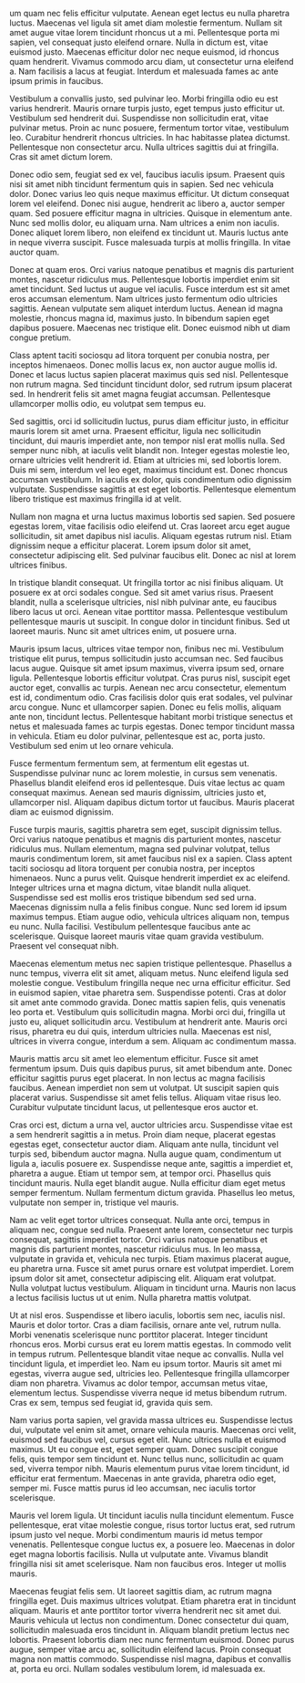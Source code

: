 um quam nec felis efficitur vulputate. Aenean eget lectus eu nulla pharetra luctus. Maecenas vel ligula sit amet diam molestie fermentum. Nullam sit amet augue vitae lorem tincidunt rhoncus ut a mi. Pellentesque porta mi sapien, vel consequat justo eleifend ornare. Nulla in dictum est, vitae euismod justo. Maecenas efficitur dolor nec neque euismod, id rhoncus quam hendrerit. Vivamus commodo arcu diam, ut consectetur urna eleifend a. Nam facilisis a lacus at feugiat. Interdum et malesuada fames ac ante ipsum primis in faucibus.

Vestibulum a convallis justo, sed pulvinar leo. Morbi fringilla odio eu est varius hendrerit. Mauris ornare turpis justo, eget tempus justo efficitur ut. Vestibulum sed hendrerit dui. Suspendisse non sollicitudin erat, vitae pulvinar metus. Proin ac nunc posuere, fermentum tortor vitae, vestibulum leo. Curabitur hendrerit rhoncus ultricies. In hac habitasse platea dictumst. Pellentesque non consectetur arcu. Nulla ultrices sagittis dui at fringilla. Cras sit amet dictum lorem.

Donec odio sem, feugiat sed ex vel, faucibus iaculis ipsum. Praesent quis nisi sit amet nibh tincidunt fermentum quis in sapien. Sed nec vehicula dolor. Donec varius leo quis neque maximus efficitur. Ut dictum consequat lorem vel eleifend. Donec nisi augue, hendrerit ac libero a, auctor semper quam. Sed posuere efficitur magna in ultricies. Quisque in elementum ante. Nunc sed mollis dolor, eu aliquam urna. Nam ultrices a enim non iaculis. Donec aliquet lorem libero, non eleifend ex tincidunt ut. Mauris luctus ante in neque viverra suscipit. Fusce malesuada turpis at mollis fringilla. In vitae auctor quam.

Donec at quam eros. Orci varius natoque penatibus et magnis dis parturient montes, nascetur ridiculus mus. Pellentesque lobortis imperdiet enim sit amet tincidunt. Sed luctus ut augue vel iaculis. Fusce interdum est sit amet eros accumsan elementum. Nam ultrices justo fermentum odio ultricies sagittis. Aenean vulputate sem aliquet interdum luctus. Aenean id magna molestie, rhoncus magna id, maximus justo. In bibendum sapien eget dapibus posuere. Maecenas nec tristique elit. Donec euismod nibh ut diam congue pretium.

Class aptent taciti sociosqu ad litora torquent per conubia nostra, per inceptos himenaeos. Donec mollis lacus ex, non auctor augue mollis id. Donec et lacus luctus sapien placerat maximus quis sed nisl. Pellentesque non rutrum magna. Sed tincidunt tincidunt dolor, sed rutrum ipsum placerat sed. In hendrerit felis sit amet magna feugiat accumsan. Pellentesque ullamcorper mollis odio, eu volutpat sem tempus eu.

Sed sagittis, orci id sollicitudin luctus, purus diam efficitur justo, in efficitur mauris lorem sit amet urna. Praesent efficitur, ligula nec sollicitudin tincidunt, dui mauris imperdiet ante, non tempor nisl erat mollis nulla. Sed semper nunc nibh, at iaculis velit blandit non. Integer egestas molestie leo, ornare ultricies velit hendrerit id. Etiam at ultricies mi, sed lobortis lorem. Duis mi sem, interdum vel leo eget, maximus tincidunt est. Donec rhoncus accumsan vestibulum. In iaculis ex dolor, quis condimentum odio dignissim vulputate. Suspendisse sagittis at est eget lobortis. Pellentesque elementum libero tristique est maximus fringilla id at velit.

Nullam non magna et urna luctus maximus lobortis sed sapien. Sed posuere egestas lorem, vitae facilisis odio eleifend ut. Cras laoreet arcu eget augue sollicitudin, sit amet dapibus nisl iaculis. Aliquam egestas rutrum nisl. Etiam dignissim neque a efficitur placerat. Lorem ipsum dolor sit amet, consectetur adipiscing elit. Sed pulvinar faucibus elit. Donec ac nisl at lorem ultrices finibus.

In tristique blandit consequat. Ut fringilla tortor ac nisi finibus aliquam. Ut posuere ex at orci sodales congue. Sed sit amet varius risus. Praesent blandit, nulla a scelerisque ultricies, nisl nibh pulvinar ante, eu faucibus libero lacus ut orci. Aenean vitae porttitor massa. Pellentesque vestibulum pellentesque mauris ut suscipit. In congue dolor in tincidunt finibus. Sed ut laoreet mauris. Nunc sit amet ultrices enim, ut posuere urna.

Mauris ipsum lacus, ultrices vitae tempor non, finibus nec mi. Vestibulum tristique elit purus, tempus sollicitudin justo accumsan nec. Sed faucibus lacus augue. Quisque sit amet ipsum maximus, viverra ipsum sed, ornare ligula. Pellentesque lobortis efficitur volutpat. Cras purus nisl, suscipit eget auctor eget, convallis ac turpis. Aenean nec arcu consectetur, elementum est id, condimentum odio. Cras facilisis dolor quis erat sodales, vel pulvinar arcu congue. Nunc et ullamcorper sapien. Donec eu felis mollis, aliquam ante non, tincidunt lectus. Pellentesque habitant morbi tristique senectus et netus et malesuada fames ac turpis egestas. Donec tempor tincidunt massa in vehicula. Etiam eu dolor pulvinar, pellentesque est ac, porta justo. Vestibulum sed enim ut leo ornare vehicula.

Fusce fermentum fermentum sem, at fermentum elit egestas ut. Suspendisse pulvinar nunc ac lorem molestie, in cursus sem venenatis. Phasellus blandit eleifend eros id pellentesque. Duis vitae lectus ac quam consequat maximus. Aenean sed mauris dignissim, ultricies justo et, ullamcorper nisl. Aliquam dapibus dictum tortor ut faucibus. Mauris placerat diam ac euismod dignissim.

Fusce turpis mauris, sagittis pharetra sem eget, suscipit dignissim tellus. Orci varius natoque penatibus et magnis dis parturient montes, nascetur ridiculus mus. Nullam elementum, magna sed pulvinar volutpat, tellus mauris condimentum lorem, sit amet faucibus nisl ex a sapien. Class aptent taciti sociosqu ad litora torquent per conubia nostra, per inceptos himenaeos. Nunc a purus velit. Quisque hendrerit imperdiet ex ac eleifend. Integer ultrices urna et magna dictum, vitae blandit nulla aliquet. Suspendisse sed est mollis eros tristique bibendum sed sed urna. Maecenas dignissim nulla a felis finibus congue. Nunc sed lorem id ipsum maximus tempus. Etiam augue odio, vehicula ultrices aliquam non, tempus eu nunc. Nulla facilisi. Vestibulum pellentesque faucibus ante ac scelerisque. Quisque laoreet mauris vitae quam gravida vestibulum. Praesent vel consequat nibh.

Maecenas elementum metus nec sapien tristique pellentesque. Phasellus a nunc tempus, viverra elit sit amet, aliquam metus. Nunc eleifend ligula sed molestie congue. Vestibulum fringilla neque nec urna efficitur efficitur. Sed in euismod sapien, vitae pharetra sem. Suspendisse potenti. Cras at dolor sit amet ante commodo gravida. Donec mattis sapien felis, quis venenatis leo porta et. Vestibulum quis sollicitudin magna. Morbi orci dui, fringilla ut justo eu, aliquet sollicitudin arcu. Vestibulum at hendrerit ante. Mauris orci risus, pharetra eu dui quis, interdum ultricies nulla. Maecenas est nisl, ultrices in viverra congue, interdum a sem. Aliquam ac condimentum massa.

Mauris mattis arcu sit amet leo elementum efficitur. Fusce sit amet fermentum ipsum. Duis quis dapibus purus, sit amet bibendum ante. Donec efficitur sagittis purus eget placerat. In non lectus ac magna facilisis faucibus. Aenean imperdiet non sem ut volutpat. Ut suscipit sapien quis placerat varius. Suspendisse sit amet felis tellus. Aliquam vitae risus leo. Curabitur vulputate tincidunt lacus, ut pellentesque eros auctor et.

Cras orci est, dictum a urna vel, auctor ultricies arcu. Suspendisse vitae est a sem hendrerit sagittis a in metus. Proin diam neque, placerat egestas egestas eget, consectetur auctor diam. Aliquam ante nulla, tincidunt vel turpis sed, bibendum auctor magna. Nulla augue quam, condimentum ut ligula a, iaculis posuere ex. Suspendisse neque ante, sagittis a imperdiet et, pharetra a augue. Etiam ut tempor sem, at tempor orci. Phasellus quis tincidunt mauris. Nulla eget blandit augue. Nulla efficitur diam eget metus semper fermentum. Nullam fermentum dictum gravida. Phasellus leo metus, vulputate non semper in, tristique vel mauris.

Nam ac velit eget tortor ultrices consequat. Nulla ante orci, tempus in aliquam nec, congue sed nulla. Praesent ante lorem, consectetur nec turpis consequat, sagittis imperdiet tortor. Orci varius natoque penatibus et magnis dis parturient montes, nascetur ridiculus mus. In leo massa, vulputate in gravida et, vehicula nec turpis. Etiam maximus placerat augue, eu pharetra urna. Fusce sit amet purus ornare est volutpat imperdiet. Lorem ipsum dolor sit amet, consectetur adipiscing elit. Aliquam erat volutpat. Nulla volutpat luctus vestibulum. Aliquam in tincidunt urna. Mauris non lacus a lectus facilisis luctus ut ut enim. Nulla pharetra mattis volutpat.

Ut at nisl eros. Suspendisse et libero iaculis, lobortis sem nec, iaculis nisl. Mauris et dolor tortor. Cras a diam facilisis, ornare ante vel, rutrum nulla. Morbi venenatis scelerisque nunc porttitor placerat. Integer tincidunt rhoncus eros. Morbi cursus erat eu lorem mattis egestas. In commodo velit in tempus rutrum. Pellentesque blandit vitae neque ac convallis. Nulla vel tincidunt ligula, et imperdiet leo. Nam eu ipsum tortor. Mauris sit amet mi egestas, viverra augue sed, ultricies leo. Pellentesque fringilla ullamcorper diam non pharetra. Vivamus ac dolor tempor, accumsan metus vitae, elementum lectus. Suspendisse viverra neque id metus bibendum rutrum. Cras ex sem, tempus sed feugiat id, gravida quis sem.

Nam varius porta sapien, vel gravida massa ultrices eu. Suspendisse lectus dui, vulputate vel enim sit amet, ornare vehicula mauris. Maecenas orci velit, euismod sed faucibus vel, cursus eget elit. Nunc ultrices nulla et euismod maximus. Ut eu congue est, eget semper quam. Donec suscipit congue felis, quis tempor sem tincidunt et. Nunc tellus nunc, sollicitudin ac quam sed, viverra tempor nibh. Mauris elementum purus vitae lorem tincidunt, id efficitur erat fermentum. Maecenas in ante gravida, pharetra odio eget, semper mi. Fusce mattis purus id leo accumsan, nec iaculis tortor scelerisque.

Mauris vel lorem ligula. Ut tincidunt iaculis nulla tincidunt elementum. Fusce pellentesque, erat vitae molestie congue, risus tortor luctus erat, sed rutrum ipsum justo vel neque. Morbi condimentum mauris id metus tempor venenatis. Pellentesque congue luctus ex, a posuere leo. Maecenas in dolor eget magna lobortis facilisis. Nulla ut vulputate ante. Vivamus blandit fringilla nisi sit amet scelerisque. Nam non faucibus eros. Integer ut mollis mauris.

Maecenas feugiat felis sem. Ut laoreet sagittis diam, ac rutrum magna fringilla eget. Duis maximus ultrices volutpat. Etiam pharetra erat in tincidunt aliquam. Mauris et ante porttitor tortor viverra hendrerit nec sit amet dui. Mauris vehicula ut lectus non condimentum. Donec consectetur dui quam, sollicitudin malesuada eros tincidunt in. Aliquam blandit pretium lectus nec lobortis. Praesent lobortis diam nec nunc fermentum euismod. Donec purus augue, semper vitae arcu ac, sollicitudin eleifend lacus. Proin consequat magna non mattis commodo. Suspendisse nisl magna, dapibus et convallis at, porta eu orci. Nullam sodales vestibulum lorem, id malesuada ex.